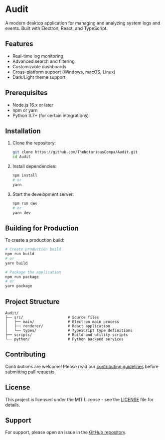 # Audit

A modern desktop application for managing and analyzing system logs and events. Built with Electron, React, and TypeScript.

## Features

- Real-time log monitoring
- Advanced search and filtering
- Customizable dashboards
- Cross-platform support (Windows, macOS, Linux)
- Dark/Light theme support

## Prerequisites

- Node.js 16.x or later
- npm or yarn
- Python 3.7+ (for certain integrations)

## Installation

1. Clone the repository:
   ```bash
   git clone https://github.com/TheNotoriousCompa/Audit.git
   cd Audit
   ```

2. Install dependencies:
   ```bash
   npm install
   # or
   yarn
   ```

3. Start the development server:
   ```bash
   npm run dev
   # or
   yarn dev
   ```

## Building for Production

To create a production build:

```bash
# Create production build
npm run build
# or
yarn build

# Package the application
npm run package
# or
yarn package
```

## Project Structure

```
Audit/
├── src/                    # Source files
│   ├── main/               # Electron main process
│   ├── renderer/           # React application
│   └── types/              # TypeScript type definitions
├── scripts/                # Build and utility scripts
└── python/                 # Python backend services
```

## Contributing

Contributions are welcome! Please read our [contributing guidelines](CONTRIBUTING.md) before submitting pull requests.

## License

This project is licensed under the MIT License - see the [LICENSE](LICENSE) file for details.

## Support

For support, please open an issue in the [GitHub repository](https://github.com/TheNotoriousCompa/Audit/issues).

